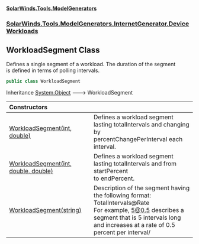 #### [SolarWinds.Tools.ModelGenerators](index.md 'index')
### [SolarWinds.Tools.ModelGenerators.InternetGenerator.DeviceWorkloads](index.md#SolarWinds.Tools.ModelGenerators.InternetGenerator.DeviceWorkloads 'SolarWinds.Tools.ModelGenerators.InternetGenerator.DeviceWorkloads')

## WorkloadSegment Class

Defines a single segment of a workload. The duration of the segment  
is defined in terms of polling intervals.

```csharp
public class WorkloadSegment
```

Inheritance [System.Object](https://docs.microsoft.com/en-us/dotnet/api/System.Object 'System.Object') &#129106; WorkloadSegment

| Constructors | |
| :--- | :--- |
| [WorkloadSegment(int, double)](WorkloadSegment.WorkloadSegment(int,double).md 'SolarWinds.Tools.ModelGenerators.InternetGenerator.DeviceWorkloads.WorkloadSegment.WorkloadSegment(int, double)') | Defines a workload segment lasting totalIntervals and changing by<br/>percentChangePerInterval each interval. |
| [WorkloadSegment(int, double, double)](WorkloadSegment.WorkloadSegment(int,double,double).md 'SolarWinds.Tools.ModelGenerators.InternetGenerator.DeviceWorkloads.WorkloadSegment.WorkloadSegment(int, double, double)') | Defines a workload segment lasting totalIntervals and from startPercent<br/>to endPercent. |
| [WorkloadSegment(string)](WorkloadSegment.WorkloadSegment(string).md 'SolarWinds.Tools.ModelGenerators.InternetGenerator.DeviceWorkloads.WorkloadSegment.WorkloadSegment(string)') | Description of the segment having the following format:<br/>TotalIntervals@Rate<br/>For example, 5@0.5 describes a segment that is 5 intervals long<br/>and increases at a rate of 0.5 percent per interval/ |
